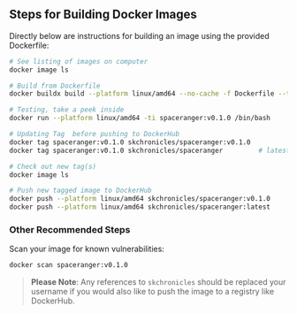 ## Steps for Building Docker Images

Directly below are instructions for building an image using the provided Dockerfile:

```bash
# See listing of images on computer
docker image ls

# Build from Dockerfile
docker buildx build --platform linux/amd64 --no-cache -f Dockerfile --tag=spaceranger:v0.1.0 .

# Testing, take a peek inside
docker run --platform linux/amd64 -ti spaceranger:v0.1.0 /bin/bash

# Updating Tag  before pushing to DockerHub
docker tag spaceranger:v0.1.0 skchronicles/spaceranger:v0.1.0
docker tag spaceranger:v0.1.0 skchronicles/spaceranger         # latest

# Check out new tag(s)
docker image ls

# Push new tagged image to DockerHub
docker push --platform linux/amd64 skchronicles/spaceranger:v0.1.0
docker push --platform linux/amd64 skchronicles/spaceranger:latest
```

### Other Recommended Steps

Scan your image for known vulnerabilities:

```bash
docker scan spaceranger:v0.1.0
```

> **Please Note**: Any references to `skchronicles` should be replaced your username if you would also like to push the image to a registry like DockerHub.